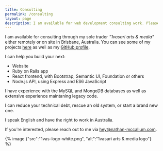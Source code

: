 ```yaml
---
title: Consulting
permalink: /consulting
layout: page
description: I am available for web development consulting work. Please reach out if you have any projects on!
---
```


I am available for consulting through my sole trader *"1vasari arts & media"* either remotely or on site in Brisbane, Australia.
You can see some of my projects [here](/projects/) as well as my [GitHub profile](http://github.com/1vasari).

I can help you build your next:

- Website
- Ruby on Rails app
- React frontend, with Bootstrap, Semantic UI, Foundation or others
- Node.js API, using Express and ES6 JavaScript

I have experience with the MySQL and MongoDB databases as well as extensive experience maintaning legacy code.

I can reduce your technical debt, rescue an old system, or start a brand new one.

I speak English and have the right to work in Australia.

If you're interested, please reach out to me via [hey@nathan-mccallum.com](mailto:hey@nathan-mccallum.com).

{% image {"src":"1vas-logo-white.png", "alt":"1vasari arts & media logo"} %}
